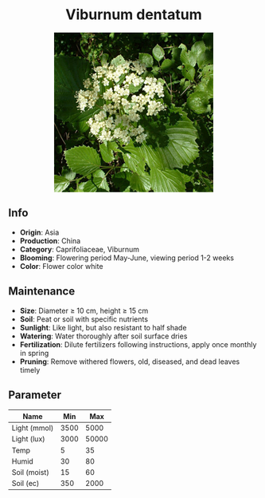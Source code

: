 <h1 align='center'>Viburnum dentatum</h1>
<p align="center">
    <img 
        align='center'
        width='320'
        src="../images/viburnum dentatum.png" 
        alt='Viburnum dentatum' />
</p>

## Info

 - **Origin**: Asia
 - **Production**: China
 - **Category**: Caprifoliaceae, Viburnum
 - **Blooming**: Flowering period May-June, viewing period 1-2 weeks
 - **Color**: Flower color white

## Maintenance

 - **Size**: Diameter ≥ 10 cm, height ≥ 15 cm
 - **Soil**: Peat or soil with specific nutrients
 - **Sunlight**: Like light, but also resistant to half shade
 - **Watering**: Water thoroughly after soil surface dries
 - **Fertilization**: Dilute fertilizers following instructions, apply once monthly in spring
 - **Pruning**: Remove withered flowers, old, diseased, and dead leaves timely

## Parameter

| Name         | Min  | Max   |
|--------------|------|-------|
| Light (mmol) | 3500 | 5000  |
| Light (lux)  | 3000 | 50000 |
| Temp         | 5    | 35    |
| Humid        | 30   | 80    |
| Soil (moist) | 15   | 60    |
| Soil (ec)    | 350  | 2000  |